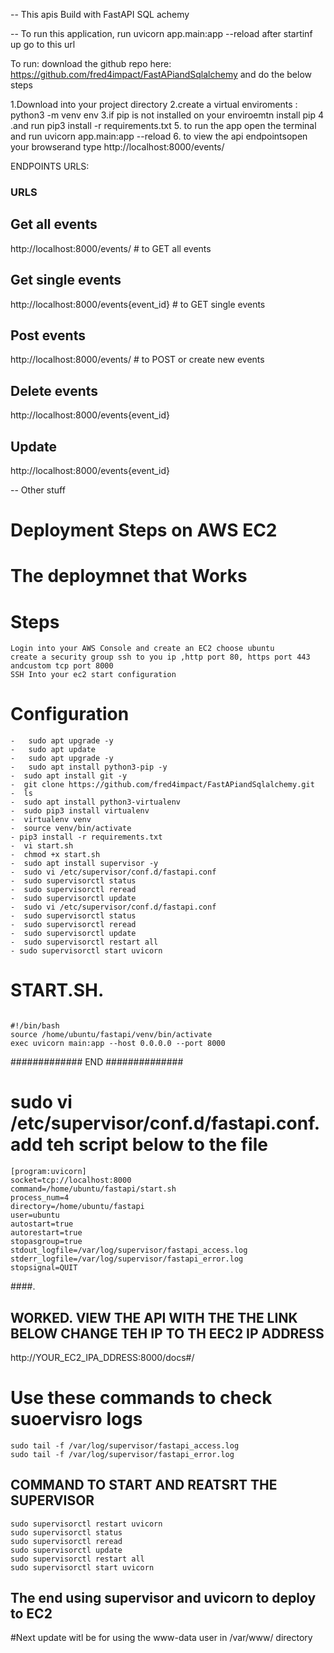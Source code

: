-- This apis Build with FastAPI SQL achemy 

-- To run this application, run
uvicorn app.main:app --reload
after startinf up go to this url

To run:  download the github repo here:
https://github.com/fred4impact/FastAPiandSqlalchemy
and  do the  below steps 

1.Download into your project directory 
2.create a virtual enviroments : python3 -m venv env
3.if pip is not installed on your enviroemtn install pip
4 .and run  pip3 install -r requirements.txt
5. to run the app open the terminal and run uvicorn app.main:app --reload
6. to view the api endpointsopen your browserand type http://localhost:8000/events/

ENDPOINTS URLS:

### URLS ### 
## Get all events 
http://localhost:8000/events/ # to GET all events

## Get single events 
http://localhost:8000/events{event_id}  # to GET single events 

## Post events
http://localhost:8000/events/ # to POST or create new events

## Delete events
http://localhost:8000/events{event_id}

## Update
 http://localhost:8000/events{event_id}


-- Other stuff 

# Deployment Steps on AWS EC2

# The deploymnet that Works 
# Steps
```
Login into your AWS Console and create an EC2 choose ubuntu 
create a security group ssh to you ip ,http port 80, https port 443 andcustom tcp port 8000
SSH Into your ec2 start configuration
```

# Configuration

    -   sudo apt upgrade -y
    -   sudo apt update
    -   sudo apt upgrade -y
    -   sudo apt install python3-pip -y
    -  sudo apt install git -y
    -  git clone https://github.com/fred4impact/FastAPiandSqlalchemy.git
    -  ls
    -  sudo apt install python3-virtualenv
    -  sudo pip3 install virtualenv
    -  virtualenv venv
    -  source venv/bin/activate
    - pip3 install -r requirements.txt
    -  vi start.sh
    -  chmod +x start.sh
    -  sudo apt install supervisor -y
    -  sudo vi /etc/supervisor/conf.d/fastapi.conf
    -  sudo supervisorctl status
    -  sudo supervisorctl reread
    -  sudo supervisorctl update
    -  sudo vi /etc/supervisor/conf.d/fastapi.conf
    -  sudo supervisorctl status
    -  sudo supervisorctl reread
    -  sudo supervisorctl update
    -  sudo supervisorctl restart all
    - sudo supervisorctl start uvicorn
 
 

# START.SH. 
```
 
#!/bin/bash
source /home/ubuntu/fastapi/venv/bin/activate
exec uvicorn main:app --host 0.0.0.0 --port 8000

```
############# END ##############

# sudo vi /etc/supervisor/conf.d/fastapi.conf. add teh script below to the file ###
```
[program:uvicorn]
socket=tcp://localhost:8000
command=/home/ubuntu/fastapi/start.sh
process_num=4
directory=/home/ubuntu/fastapi
user=ubuntu
autostart=true
autorestart=true
stopasgroup=true
stdout_logfile=/var/log/supervisor/fastapi_access.log
stderr_logfile=/var/log/supervisor/fastapi_error.log
stopsignal=QUIT
```
               
####. 

## WORKED. VIEW THE API WITH THE THE LINK BELOW CHANGE TEH IP TO TH EEC2 IP ADDRESS

http://YOUR_EC2_IPA_DDRESS:8000/docs#/



# Use these commands to check suoervisro logs 
```
sudo tail -f /var/log/supervisor/fastapi_access.log
sudo tail -f /var/log/supervisor/fastapi_error.log
```

## COMMAND TO START AND REATSRT THE SUPERVISOR
```
sudo supervisorctl restart uvicorn
sudo supervisorctl status
sudo supervisorctl reread
sudo supervisorctl update
sudo supervisorctl restart all
sudo supervisorctl start uvicorn
```

## The end using supervisor and uvicorn to deploy to EC2

#Next update witl be for using the www-data user in /var/www/ directory 
